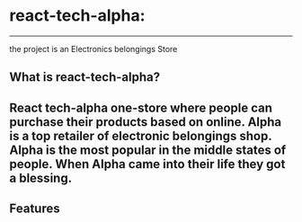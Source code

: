# react-tech-alpha:
<hr/>
the project is an Electronics belongings Store
<h2>What is react-tech-alpha?<h2/>
<p>React tech-alpha one-store where people can purchase their products based on online. Alpha is a top retailer of electronic belongings shop. Alpha is the most popular in the middle states of people. When Alpha came into their life they got a blessing.  <p/>

<h2>Features <h2/>

